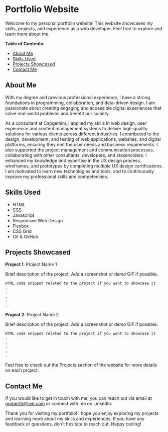 # ****Portfolio Website****

Welcome to my personal portfolio website! This website showcases my skills, projects, and experience as a web developer. Feel free to explore and learn more about me.

**Table of Contents:**

   - [About Me](#about-me)
   - [Skills Used](#skills-used)
   - [Projects Showcased](#projects-showcased)
   - [Contact Me](#contact-me)

## **About Me**

With my degree and previous professional experience, I have a strong foundations in programming, collaboration, and data-driven design. I am passionate about creating engaging and accessible digital experiences that solve real-world problems and benefit our society.

As a consultant at Capgemini, I applied my skills in web design, user experience and content management systems to deliver high-quality solutions for various clients across different industries. I contributed to the design, development, and testing of web applications, websites, and digital platforms, ensuring they met the user needs and business requirements. I also supported the project management and communication processes, collaborating with other consultants, developers, and stakeholders. I enhanced my knowledge and expertise in the UX design process, wireframes, and prototypes by completing multiple UX design certifications. I am motivated to learn new technologies and tools, and to continuously improve my professional skills and competencies.

## **Skills Used**
   - HTML
   - CSS
   - Javascript
   - Responsive Web Design
   - Flexbox
   - CSS Grid
   - Git & GitHub

## **Projects Showcased**

**Project 1**: Project Name 1

Brief description of the project. Add a screenshot or demo GIF if possible.

    HTML code snippet related to the project if you want to showcase it
    .
    .
    .
    .
    .

**Project 2**: Project Name 2

Brief description of the project. Add a screenshot or demo GIF if possible.

    HTML code snippet related to the project if you want to showcase it
    .
    .
    .
    .
    .

Feel free to check out the Projects section of the website for more details on each project.

## **Contact Me**

If you would like to get in touch with me, you can reach out via email at groberth@live.com or connect with me on LinkedIn.

Thank you for visiting my portfolio! I hope you enjoy exploring my projects and learning more about my skills and experiences. If you have any feedback or questions, don't hesitate to reach out. Happy coding!
